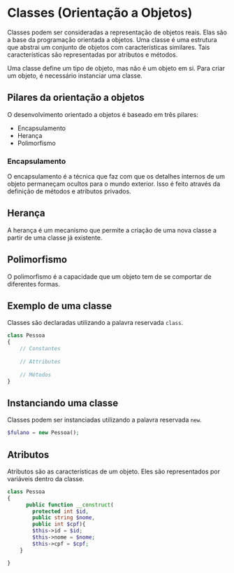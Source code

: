 # Classes (Orientação a Objetos)

Classes podem ser consideradas a representação de objetos reais. Elas são a base da programação orientada a objetos.
Uma classe é uma estrutura que abstrai um conjunto de objetos com características similares.
Tais características são representadas por atributos e métodos.

Uma classe define um tipo de objeto, mas não é um objeto em si. Para criar um objeto, é necessário instanciar uma classe.

## Pilares da orientação a objetos
O desenvolvimento orientado a objetos é baseado em três pilares:
- Encapsulamento
- Herança
- Polimorfismo

### Encapsulamento
O encapsulamento é a técnica que faz com que os detalhes internos de um objeto permaneçam ocultos para o mundo exterior.
Isso é feito através da definição de métodos e atributos privados.

## Herança
A herança é um mecanismo que permite a criação de uma nova classe a partir de uma classe já existente.

## Polimorfismo
O polimorfismo é a capacidade que um objeto tem de se comportar de diferentes formas.

## Exemplo de uma classe

Classes são declaradas utilizando a palavra reservada `class`.

```php
class Pessoa
{
    // Constantes
    
    // Attributes
    
    // Métodos
}
```

## Instanciando uma classe

Classes podem ser instanciadas utilizando a palavra reservada `new`.

```php
$fulano = new Pessoa();
```

## Atributos

Atributos são as características de um objeto. Eles são representados por variáveis dentro da classe.

```php
class Pessoa
{
      public function __construct(
        protected int $id, 
        public string $nome, 
        public int $cpf){
        $this->id = $id;
        $this->nome = $nome;
        $this->cpf = $cpf;
    }

}
```